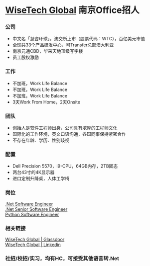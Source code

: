 # [WiseTech Global](https://www.wisetechglobal.com) 南京Office招人


### 公司
* 中文名「慧咨环球」，澳交所上市（股票代码：WTC），百亿美元市值
* 全球共33个产品研发中心，可Transfer总部澳大利亚
* 南京元通CBD，华采天地顶级写字楼
* 员工股权激励


### 工作
* 不加班，Work Life Balance
* 不加班，Work Life Balance
* 不加班，Work Life Balance
* 3天Work From Home，2天Onsite


### 团队
* 创始人是软件工程师出身，公司具有浓厚的工程师文化
* 国际化的工作环境，英文口语沟通，各国同事保持紧密合作
* 不存在年龄、学历、性别歧视


### 配置
* Dell Precision 5570，i9-CPU，64GB内存，2TB固态
* 两台43寸的4K显示器
* 进口定制升降桌，人体工学椅


### 岗位  
[.Net Software Engineer](https://www.zhipin.com/job_detail/9eb0336996a5c2741nx82dm_FVJZ.html?securityId=FiGHPVo6wxGdX-E1V9p7W0xhT-OGOIj_QDKKSd7oLywtWM8Tn0yPmAE3ECmaknZ5wi7kqsNrCblmiQQVDgz2Ji4eGJd8fSijUHgL0mNlgWkK)  
[.Net Senior Software Engineer](https://www.zhipin.com/job_detail/a06a079bdca5649a1nx82dm-GFdS.html?securityId=t7_56zztvSNmP-11R8S30rvaiLlQd4IzVASrng1djMJK0nXDasnjzjPZxLb2_4GuNtpdO5b_WQmauNnSb1hLNhrBL0utME4D2LeWN6fKfakf)  
[Python Software Engineer](https://www.zhipin.com/job_detail/61a0063e6da055231nx82d60EFJW.html?securityId=GFb0VikBrKBir-W13u5T6ALi31p_iqoRUMDuUCm-eQOHD52NEWgvtZbD74L1eJSo-a0_Oi9i0JXCO3URH3ew61rePs1WzN9un5Ow2WI19nRD)


### 相关链接
[WiseTech Global | Glassdoor](https://www.glassdoor.com/Overview/Working-at-WiseTech-Global-EI_IE658123.11,26.htm)  
[WiseTech Global | Linkedin](https://www.linkedin.com/company/wisetech-global)


### 社招/校招/实习，均有HC，可接受其他语言转.Net
